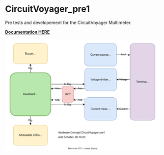 # CircuitVoyager_pre1
Pre tests and developement for the CircuitVoyager Multimeter.

[**Documentation HERE**](2_Documentation/1_Main/Documentation_CircuitVoyager_Pre1/main.pdf)

![HW Conecpt](2_Documentation/2_Project_Planning/HW_Concept/Hardware_Concept_CircuitVoyager_pre1.drawio.svg)
